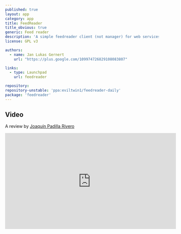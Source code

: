 ```yaml
---
published: true
layout: app
category: app
title: FeedReader
title_obvious: true
generic: Feed reader
description: 'A simple feedreader client (not manager) for web services like Tiny Tiny RSS and in the future others (especially Feedly).'
license: GPL v3

authors: 
  - name: Jan Lukas Gernert
    url: "https://plus.google.com/109974726829108083807"

links:
  - type: Launchpad
    url: feedreader

repository:
repository-unstable: 'ppa:eviltwin1/feedreader-daily'
package: 'feedreader'
---
```

## Video
A review by [Joaquín Padilla Rivero](https://www.youtube.com/channel/UC_im4PuM9ViTNjaUf2cXmgg)

<iframe width="560" height="315" src="https://www.youtube.com/embed/RuGVn31Oh8k" frameborder="0" allowfullscreen></iframe>